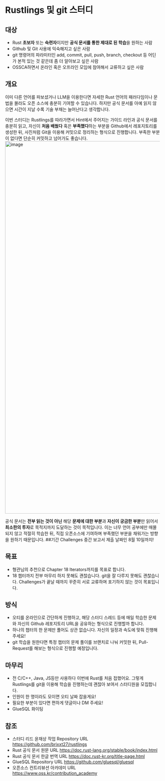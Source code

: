 # Rustlings 및 git 스터디
## 대상
- Rust **초보자** 또는 **숙련자**이지만 **공식 문서를 통한 제대로 된 학습**을 원하는 사람
- Github 및 Git 사용에 익숙해지고 싶은 사람
- git 명령어의 파라미터인 add, commit, pull, push, branch, checkout 등 어딘가 본적 있는 것 같은데 좀 더 알아보고 싶은 사람
- OSSCA하면서 온라인 혹은 오프라인 모임에 참여해서 교류하고 싶은 사람
## 개요
이미 다른 언어를 파보셨거나 LLM을 이용한다면 자세한 Rust 언어의 패러다임이나 문법을 몰라도 오픈 소스에 충분히 기여할 수 있습니다. 하지만 공식 문서를 아예 읽지 않으면 시간이 지날 수록 기술 부채는 늘어난다고 생각합니다.

이번 스터디는 Rustlings를 따라가면서 Hint에서 주어지는 가이드 라인과 공식 문서를 충분히 읽고, 자신이 **처음 배웠다** 혹은 **부족했다**하는 부분을 Github에서 레포지토리를 생성한 뒤, 사진처럼 Git을 이용해 커밋으로 정리하는 형식으로 진행합니다. 부족한 부분이 없다면 단순히 커밋하고 넘어가도 좋습니다.
<img width="2260" height="1210" alt="image" src="https://github.com/user-attachments/assets/1d15e6e9-2d70-43f2-997c-732af69248b1" />


공식 문서는 **전부 읽는 것이 아닌** 해당 **문제에 대한 부분**과 **자신이 궁금한 부분**만 읽어서 **최소한의 투자**로 목적지까지 도달하는 것이 목적입니다. 이는 너무 언어 공부에만 매몰되지 않고 적절히 학습한 뒤, 직접 오픈소스에 기여하며 부족했던 부분을 채워가는 방향을 원하기 때문입니다.
##기간
Challenges 중간 보고서 제출 날짜인 8월 10일까지!
## 목표
- 형관님의 추천으로 Chapter 18 Iterators까지를 목표로 합니다.
- 18 챕터까지 전부 마무리 하지 못해도 괜찮습니다. git을 잘 다루지 못해도 괜찮습니다. Challenges가 끝날 때까지 꾸준히 서로 교류하며 포기하지 않는 것이 목표입니다.
## 방식
- 오티를 온라인으로 간단하게 진행하고, 해당 스터디 스레드 등에 매일 학습한 문제와 자신의 Github 레포지토리 URL을 공유하는 형식으로 진행할까 합니다.
- 하나의 챕터의 한 문제만 풀어도 상관 없습니다. 자신의 일정과 속도에 맞춰 진행해주세요!
- git 학습을 원한다면 특정 챕터의 문제 풀이를 브랜치로 나눠 커밋한 뒤, Pull-Request를 해보는 형식으로 진행할 예정입니다.
## 마무리
- 전 C/C++, Java, JS등만 사용하다 이번에 Rust를 처음 접했어요. 그렇게 Rustlings를 git을 이용해 학습을 진행하는데 괜찮아 보여서 스터디원을 모집합니다.
- 인원이 한 명이라도 모이면 오티 날짜 잡을게요!
- 필요한 부분이 있다면 편하게 댓글이나 DM 주세요!
- GlueSQL 화이팅
## 참조
- 스터디 리드 윤재상 작업 Repository URL https://github.com/brixxt27/rustlings
- Rust 공식 문서 원문 URL https://doc.rust-lang.org/stable/book/index.html
- Rust 공식 문서 한글 번역 URL https://doc.rust-kr.org/title-page.html
- GlueSQL Repository URL https://github.com/gluesql/gluesql
- 오픈소스 컨트리뷰션 아카데미 URL https://www.oss.kr/contribution_academy
